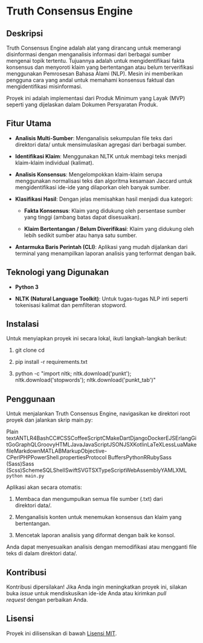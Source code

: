 Truth Consensus Engine
======================

Deskripsi
---------

Truth Consensus Engine adalah alat yang dirancang untuk memerangi disinformasi dengan menganalisis informasi dari berbagai sumber mengenai topik tertentu. Tujuannya adalah untuk mengidentifikasi fakta konsensus dan menyoroti klaim yang bertentangan atau belum terverifikasi menggunakan Pemrosesan Bahasa Alami (NLP). Mesin ini memberikan pengguna cara yang andal untuk memahami konsensus faktual dan mengidentifikasi misinformasi.

Proyek ini adalah implementasi dari Produk Minimum yang Layak (MVP) seperti yang dijelaskan dalam Dokumen Persyaratan Produk.

Fitur Utama
-----------

*   **Analisis Multi-Sumber**: Menganalisis sekumpulan file teks dari direktori data/ untuk mensimulasikan agregasi dari berbagai sumber.
    
*   **Identifikasi Klaim**: Menggunakan NLTK untuk membagi teks menjadi klaim-klaim individual (kalimat).
    
*   **Analisis Konsensus**: Mengelompokkan klaim-klaim serupa menggunakan normalisasi teks dan algoritma kesamaan Jaccard untuk mengidentifikasi ide-ide yang dilaporkan oleh banyak sumber.
    
*   **Klasifikasi Hasil**: Dengan jelas memisahkan hasil menjadi dua kategori:
    
    *   **Fakta Konsensus**: Klaim yang didukung oleh persentase sumber yang tinggi (ambang batas dapat disesuaikan).
        
    *   **Klaim Bertentangan / Belum Diverifikasi**: Klaim yang didukung oleh lebih sedikit sumber atau hanya satu sumber.
        
*   **Antarmuka Baris Perintah (CLI)**: Aplikasi yang mudah dijalankan dari terminal yang menampilkan laporan analisis yang terformat dengan baik.
    

Teknologi yang Digunakan
------------------------

*   **Python 3**
    
*   **NLTK (Natural Language Toolkit)**: Untuk tugas-tugas NLP inti seperti tokenisasi kalimat dan pemfilteran stopword.
    

Instalasi
---------

Untuk menyiapkan proyek ini secara lokal, ikuti langkah-langkah berikut:

1.  git clone cd
    
2.  pip install -r requirements.txt
    
3.  python -c "import nltk; nltk.download('punkt'); nltk.download('stopwords'); nltk.download('punkt\_tab')"
    

Penggunaan
----------

Untuk menjalankan Truth Consensus Engine, navigasikan ke direktori root proyek dan jalankan skrip main.py:

Plain textANTLR4BashCC#CSSCoffeeScriptCMakeDartDjangoDockerEJSErlangGitGoGraphQLGroovyHTMLJavaJavaScriptJSONJSXKotlinLaTeXLessLuaMakefileMarkdownMATLABMarkupObjective-CPerlPHPPowerShell.propertiesProtocol BuffersPythonRRubySass (Sass)Sass (Scss)SchemeSQLShellSwiftSVGTSXTypeScriptWebAssemblyYAMLXML`   python main.py   `

Aplikasi akan secara otomatis:

1.  Membaca dan mengumpulkan semua file sumber (.txt) dari direktori data/.
    
2.  Menganalisis konten untuk menemukan konsensus dan klaim yang bertentangan.
    
3.  Mencetak laporan analisis yang diformat dengan baik ke konsol.
    

Anda dapat menyesuaikan analisis dengan memodifikasi atau mengganti file teks di dalam direktori data/.

Kontribusi
----------

Kontribusi dipersilakan! Jika Anda ingin meningkatkan proyek ini, silakan buka _issue_ untuk mendiskusikan ide-ide Anda atau kirimkan _pull request_ dengan perbaikan Anda.

Lisensi
-------

Proyek ini dilisensikan di bawah [Lisensi MIT](https://jules.google.com/LICENSE).
